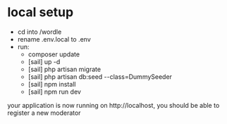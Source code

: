 # local setup

- cd into /wordle
- rename .env.local to .env
- run: 
  - composer update
  - [sail] up -d
  - [sail] php artisan migrate
  - [sail] php artisan db:seed --class=DummySeeder
  - [sail] npm install
  - [sail] npm run dev

your application is now running on http://localhost, you should be able to register a new moderator
